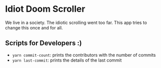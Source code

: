 # Idiot Doom Scroller

We live in a society. The idiotic scrolling went too far. This app tries to change this once and for all.


## Scripts for Developers :)

* `yarn commit-count`: prints the contributors with the number of commits
* `yarn last-commit`: prints the details of the last commit